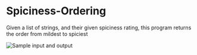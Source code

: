 # Spiciness-Ordering
Given a list of strings, and their given spiciness rating, this program returns the order from mildest to spiciest

![Sample input and output]([http://url/to/img.png](https://imgur.com/a/xawYDnl))
